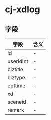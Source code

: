 # cj-xdlog

## 字段
字段|含义
---|---
id|-
useridInt|-
biztitle|-
biztype|-
opttime|-
xd|-
sceneid|-
remark|-
